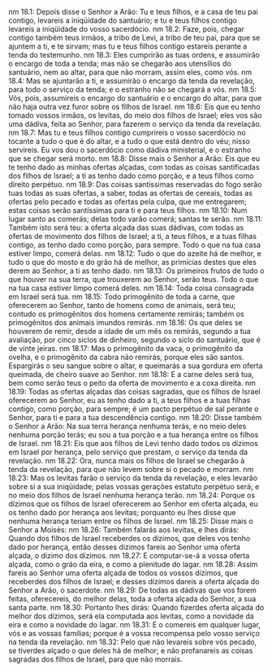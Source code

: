 nm 18.1: Depois disse o Senhor a Arão: Tu e teus filhos, e a casa de teu pai contigo, levareis a iniqüidade do santuário; e tu e teus filhos contigo levareis a iniqüidade do vosso sacerdócio.
nm 18.2: Faze, pois, chegar contigo também teus irmãos, a tribo de Levi, a tribo de teu pai, para que se ajuntem a ti, e te sirvam; mas tu e teus filhos contigo estareis perante a tenda do testemunho.
nm 18.3: Eles cumprirão as tuas ordens, e assumirão o encargo de toda a tenda; mas não se chegarão aos utensílios do santuário, nem ao altar, para que não morram, assim eles, como vós.
nm 18.4: Mas se ajuntarão a ti, e assumirão o encargo da tenda da revelação, para todo o serviço da tenda; e o estranho não se chegará a vós.
nm 18.5: Vós, pois, assumireis o encargo do santuário e o encargo do altar, para que não haja outra vez furor sobre os filhos de Israel.
nm 18.6: Eis que eu tenho tomado vossos irmãos, os levitas, do meio dos filhos de Israel; eles vos são uma dádiva, feita ao Senhor, para fazerem o serviço da tenda da revelação.
nm 18.7: Mas tu e teus filhos contigo cumprireis o vosso sacerdócio no tocante a tudo o que é do altar, e a tudo o que está dentro do véu; nisso servireis. Eu vos dou o sacerdócio como dádiva ministerial, e o estranho que se chegar será morto.
nm 18.8: Disse mais o Senhor a Arão: Eis que eu te tenho dado as minhas ofertas alçadas, com todas as coisas santificadas dos filhos de Israel; a ti as tenho dado como porção, e a teus filhos como direito perpétuo.
nm 18.9: Das coisas santíssimas reservadas do fogo serão tuas todas as suas ofertas, a saber, todas as ofertas de cereais, todas as ofertas pelo pecado e todas as ofertas pela culpa, que me entregarem; estas coisas serão santíssimas para ti e para teus filhos.
nm 18.10: Num lugar santo as comerás; delas todo varão comerá; santas te serão.
nm 18.11: Também isto será teu: a oferta alçada das suas dádivas, com todas as ofertas de movimento dos filhos de Israel; a ti, a teus filhos, e a tuas filhas contigo, as tenho dado como porção, para sempre. Todo o que na tua casa estiver limpo, comerá delas.
nm 18.12: Tudo o que do azeite há de melhor, e tudo o que do mosto e do grão há de melhor, as primícias destes que eles derem ao Senhor, a ti as tenho dado.
nm 18.13: Os primeiros frutos de tudo o que houver na sua terra, que trouxerem ao Senhor, serão teus. Todo o que na tua casa estiver limpo comerá deles.
nm 18.14: Toda coisa consagrada em Israel será tua.
nm 18.15: Todo primogênito de toda a carne, que oferecerem ao Senhor, tanto de homens como de animais, será teu; contudo os primogênitos dos homens certamente remirás; também os primogênitos dos animais imundos remirás.
nm 18.16: Os que deles se houverem de remir, desde a idade de um mês os remirás, segundo a tua avaliação, por cinco siclos de dinheiro, segundo o siclo do santuário, que é de vinte jeiras.
nm 18.17: Mas o primogênito da vaca, o primogênito da ovelha, e o primogênito da cabra não remirás, porque eles são santos. Espargirás o seu sangue sobre o altar, e queimarás a sua gordura em oferta queimada, de cheiro suave ao Senhor.
nm 18.18: E a carne deles será tua, bem como serão teus o peito da oferta de movimento e a coxa direita.
nm 18.19: Todas as ofertas alçadas das coisas sagradas, que os filhos de Israel oferecerem ao Senhor, eu as tenho dado a ti, a teus filhos e a tuas filhas contigo, como porção, para sempre; é um pacto perpétuo de sal perante o Senhor, para ti e para a tua descendência contigo.
nm 18.20: Disse também o Senhor a Arão: Na sua terra herança nenhuma terás, e no meio deles nenhuma porção terás; eu sou a tua porção e a tua herança entre os filhos de Israel.
nm 18.21: Eis que aos filhos de Levi tenho dado todos os dízimos em Israel por herança, pelo serviço que prestam, o serviço da tenda da revelação.
nm 18.22: Ora, nunca mais os filhos de Israel se chegarão à tenda da revelação, para que não levem sobre si o pecado e morram.
nm 18.23: Mas os levitas farão o serviço da tenda da revelação, e eles levarão sobre si a sua iniqüidade; pelas vossas gerações estatuto perpétuo será; e no meio dos filhos de Israel nenhuma herança terão.
nm 18.24: Porque os dízimos que os filhos de Israel oferecerem ao Senhor em oferta alçada, eu os tenho dado por herança aos levitas; porquanto eu lhes disse que nenhuma herança teriam entre os filhos de Israel.
nm 18.25: Disse mais o Senhor a Moisés:
nm 18.26: Também falarás aos levitas, e lhes dirás: Quando dos filhos de Israel receberdes os dízimos, que deles vos tenho dado por herança, então desses dízimos fareis ao Senhor uma oferta alçada, o dízimo dos dízimos.
nm 18.27: E computar-se-á a vossa oferta alçada, como o grão da eira, e como a plenitude do lagar.
nm 18.28: Assim fareis ao Senhor uma oferta alçada de todos os vossos dízimos, que receberdes dos filhos de Israel; e desses dízimos dareis a oferta alçada do Senhor a Arão, o sacerdote.
nm 18.29: De todas as dádivas que vos forem feitas, oferecereis, do melhor delas, toda a oferta alçada do Senhor, a sua santa parte.
nm 18.30: Portanto lhes dirás: Quando fizerdes oferta alçada do melhor dos dízimos, será ela computada aos levitas, como a novidade da eira e como a novidade do lagar.
nm 18.31: E o comereis em qualquer lugar, vós e as vossas famílias; porque é a vossa recompensa pelo vosso serviço na tenda da revelação.
nm 18.32: Pelo que não levareis sobre vós pecado, se tiverdes alçado o que deles há de melhor; e não profanareis as coisas sagradas dos filhos de Israel, para que não morrais.
